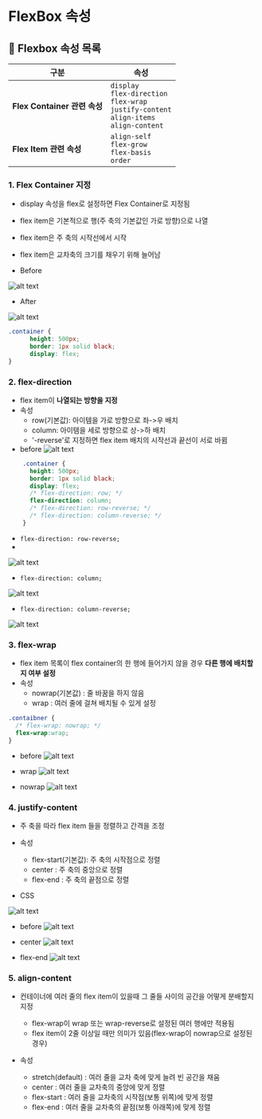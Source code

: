 # FlexBox 속성

## 📌 Flexbox 속성 목록

| 구분                         | 속성                                                                                                            |
| ---------------------------- | --------------------------------------------------------------------------------------------------------------- |
| **Flex Container 관련 속성** | `display` <br> `flex-direction` <br> `flex-wrap` <br> `justify-content` <br> `align-items` <br> `align-content` |
| **Flex Item 관련 속성**      | `align-self` <br> `flex-grow` <br> `flex-basis` <br> `order`                                                    |


### 1. Flex Container 지정
- display 속성을 flex로 설정하면 Flex Container로 지정됨
- flex item은 기본적으로 행(주 축의 기본값인 가로 방향)으로 나열
- flex item은 주 축의 시작선에서 시작
- flex item은 교차축의 크기를 채우기 위해 늘어남

- Before

![alt text](img/image-7.png)

- After

![alt text](img/image-8.png)

```css
.container {
      height: 500px;
      border: 1px solid black;
      display: flex;
}
```

### 2. flex-direction
- flex item이 **나열되는 방향을 지정**
- 속성
  - row(기본값): 아이템을 가로 방향으로 좌->우 배치
  - column: 아이템을 세로 방향으로 상->하 배치
  - '-reverse'로 지정하면 flex item 배치의 시작선과 끝선이 서로 바뀜
- before
![alt text](img/image-9.png)

```css
    .container {
      height: 500px;
      border: 1px solid black;
      display: flex;
      /* flex-direction: row; */
      flex-direction: column;
      /* flex-direction: row-reverse; */
      /* flex-direction: column-reverse; */
    }
```
- `flex-direction: row-reverse;`
- 
![alt text](img/image-11.png)

- `flex-direction: column;`

![alt text](img/image-10.png)

- `flex-direction: column-reverse;`

![alt text](img/image-12.png)



### 3. flex-wrap
- flex item 목록이 flex container의 한 행에 들어가지 않을 경우 **다른 행에 배치할지 여부 설정**
- 속성
  - nowrap(기본값) : 줄 바꿈을 하지 않음
  - wrap : 여러 줄에 걸쳐 배치될 수 있게 설정
  
```css
.contaibner {
  /* flex-wrap: nowrap; */
  flex-wrap:wrap;
}
```
- before 
![alt text](img/image-13.png)

- wrap
![alt text](img/image-14.png)

- nowrap
![alt text](img/image-15.png)


### 4. justify-content
- 주 축을 따라 flex item 들을 정렬하고 간격을 조정
- 속성
  - flex-start(기본값): 주 축의 시작점으로 정렬
  - center : 주 축의 중앙으로 정렬
  - flex-end : 주 축의 끝점으로 정렬
  
- CSS

![alt text](img/image-20.png)

- before
![alt text](img/image-17.png)

- center
![alt text](img/image-18.png)

- flex-end
![alt text](img/image-19.png)
  
### 5. align-content
- 컨테이너에 여러 줄의 flex item이 있을때 그 줄들 사이의 공간을 어떻게 분배할지 지정
  - flex-wrap이 wrap 또는 wrap-reverse로 설정된 여러 행에만 적용됨
  - flex item이 2줄 이상일 때만 의미가 있음(flex-wrap이 nowrap으로 설정된 경우)
  
- 속성
  - stretch(default) : 여러 줄을 교차 축에 맞게 늘려 빈 공간을 채움
  - center : 여러 줄을 교차축의 중앙에 맞게 정렬
  - flex-start : 여러 줄을 교차축의 시작점(보통 위쪽)에 맞게 정렬
  - flex-end : 여러 줄을 교차축의 끝점(보통 아래쪽)에 맞게 정렬
  
  ```css

  ```